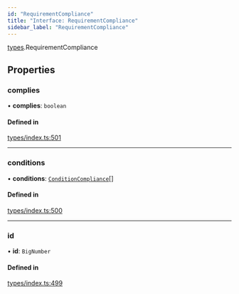 ```yaml
---
id: "RequirementCompliance"
title: "Interface: RequirementCompliance"
sidebar_label: "RequirementCompliance"
---
```


[types](../../../modules/Types/Types.md).RequirementCompliance

## Properties

### complies

• **complies**: `boolean`

#### Defined in

[types/index.ts:501](https://github.com/PolymeshAssociation/polymesh-sdk/blob/372a67e5d/src/types/index.ts#L501)

___

### conditions

• **conditions**: [`ConditionCompliance`](../ConditionCompliance/ConditionCompliance.md)[]

#### Defined in

[types/index.ts:500](https://github.com/PolymeshAssociation/polymesh-sdk/blob/372a67e5d/src/types/index.ts#L500)

___

### id

• **id**: `BigNumber`

#### Defined in

[types/index.ts:499](https://github.com/PolymeshAssociation/polymesh-sdk/blob/372a67e5d/src/types/index.ts#L499)
